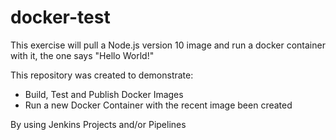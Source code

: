 # docker-test
This exercise will pull a Node.js version 10 image and run a docker container with it,
the one says "Hello World!"

This repository was created to demonstrate:
* Build, Test and Publish Docker Images
* Run a new Docker Container with the recent image been created

By using Jenkins Projects and/or Pipelines
